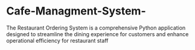 # Cafe-Managment-System-
The Restaurant Ordering System is a comprehensive Python application designed to streamline the dining experience for customers and enhance operational efficiency for restaurant staff
